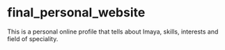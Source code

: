 # final_personal_website
This is a personal online profile that tells about Imaya, skills, interests and field of speciality.
